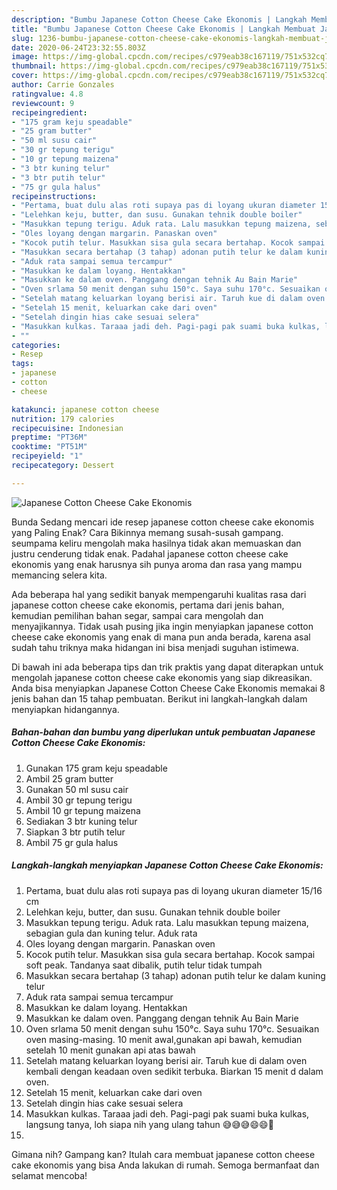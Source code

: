```yaml
---
description: "Bumbu Japanese Cotton Cheese Cake Ekonomis | Langkah Membuat Japanese Cotton Cheese Cake Ekonomis Yang Enak Dan Lezat"
title: "Bumbu Japanese Cotton Cheese Cake Ekonomis | Langkah Membuat Japanese Cotton Cheese Cake Ekonomis Yang Enak Dan Lezat"
slug: 1236-bumbu-japanese-cotton-cheese-cake-ekonomis-langkah-membuat-japanese-cotton-cheese-cake-ekonomis-yang-enak-dan-lezat
date: 2020-06-24T23:32:55.803Z
image: https://img-global.cpcdn.com/recipes/c979eab38c167119/751x532cq70/japanese-cotton-cheese-cake-ekonomis-foto-resep-utama.jpg
thumbnail: https://img-global.cpcdn.com/recipes/c979eab38c167119/751x532cq70/japanese-cotton-cheese-cake-ekonomis-foto-resep-utama.jpg
cover: https://img-global.cpcdn.com/recipes/c979eab38c167119/751x532cq70/japanese-cotton-cheese-cake-ekonomis-foto-resep-utama.jpg
author: Carrie Gonzales
ratingvalue: 4.8
reviewcount: 9
recipeingredient:
- "175 gram keju speadable"
- "25 gram butter"
- "50 ml susu cair"
- "30 gr tepung terigu"
- "10 gr tepung maizena"
- "3 btr kuning telur"
- "3 btr putih telur"
- "75 gr gula halus"
recipeinstructions:
- "Pertama, buat dulu alas roti supaya pas di loyang ukuran diameter 15/16 cm"
- "Lelehkan keju, butter, dan susu. Gunakan tehnik double boiler"
- "Masukkan tepung terigu. Aduk rata. Lalu masukkan tepung maizena, sebagian gula dan kuning telur. Aduk rata"
- "Oles loyang dengan margarin. Panaskan oven"
- "Kocok putih telur. Masukkan sisa gula secara bertahap. Kocok sampai soft peak. Tandanya saat dibalik, putih telur tidak tumpah"
- "Masukkan secara bertahap (3 tahap) adonan putih telur ke dalam kuning telur"
- "Aduk rata sampai semua tercampur"
- "Masukkan ke dalam loyang. Hentakkan"
- "Masukkan ke dalam oven. Panggang dengan tehnik Au Bain Marie"
- "Oven srlama 50 menit dengan suhu 150°c. Saya suhu 170°c. Sesuaikan oven masing-masing. 10 menit awal,gunakan api bawah, kemudian setelah 10 menit gunakan api atas bawah"
- "Setelah matang keluarkan loyang berisi air. Taruh kue di dalam oven kembali dengan keadaan oven sedikit terbuka. Biarkan 15 menit d dalam oven."
- "Setelah 15 menit, keluarkan cake dari oven"
- "Setelah dingin hias cake sesuai selera"
- "Masukkan kulkas. Taraaa jadi deh. Pagi-pagi pak suami buka kulkas, langsung tanya, loh siapa nih yang ulang tahun 😅😅😅😄😄💖"
- ""
categories:
- Resep
tags:
- japanese
- cotton
- cheese

katakunci: japanese cotton cheese 
nutrition: 179 calories
recipecuisine: Indonesian
preptime: "PT36M"
cooktime: "PT51M"
recipeyield: "1"
recipecategory: Dessert

---
```



![Japanese Cotton Cheese Cake Ekonomis](https://img-global.cpcdn.com/recipes/c979eab38c167119/751x532cq70/japanese-cotton-cheese-cake-ekonomis-foto-resep-utama.jpg)

Bunda Sedang mencari ide resep japanese cotton cheese cake ekonomis yang Paling Enak? Cara Bikinnya memang susah-susah gampang. seumpama keliru mengolah maka hasilnya tidak akan memuaskan dan justru cenderung tidak enak. Padahal japanese cotton cheese cake ekonomis yang enak harusnya sih punya aroma dan rasa yang mampu memancing selera kita.

Ada beberapa hal yang sedikit banyak mempengaruhi kualitas rasa dari japanese cotton cheese cake ekonomis, pertama dari jenis bahan, kemudian pemilihan bahan segar, sampai cara mengolah dan menyajikannya. Tidak usah pusing jika ingin menyiapkan japanese cotton cheese cake ekonomis yang enak di mana pun anda berada, karena asal sudah tahu triknya maka hidangan ini bisa menjadi suguhan istimewa.




Di bawah ini ada beberapa tips dan trik praktis yang dapat diterapkan untuk mengolah japanese cotton cheese cake ekonomis yang siap dikreasikan. Anda bisa menyiapkan Japanese Cotton Cheese Cake Ekonomis memakai 8 jenis bahan dan 15 tahap pembuatan. Berikut ini langkah-langkah dalam menyiapkan hidangannya.

<!--inarticleads1-->

##### Bahan-bahan dan bumbu yang diperlukan untuk pembuatan Japanese Cotton Cheese Cake Ekonomis:

1. Gunakan 175 gram keju speadable
1. Ambil 25 gram butter
1. Gunakan 50 ml susu cair
1. Ambil 30 gr tepung terigu
1. Ambil 10 gr tepung maizena
1. Sediakan 3 btr kuning telur
1. Siapkan 3 btr putih telur
1. Ambil 75 gr gula halus




<!--inarticleads2-->

##### Langkah-langkah menyiapkan Japanese Cotton Cheese Cake Ekonomis:

1. Pertama, buat dulu alas roti supaya pas di loyang ukuran diameter 15/16 cm
1. Lelehkan keju, butter, dan susu. Gunakan tehnik double boiler
1. Masukkan tepung terigu. Aduk rata. Lalu masukkan tepung maizena, sebagian gula dan kuning telur. Aduk rata
1. Oles loyang dengan margarin. Panaskan oven
1. Kocok putih telur. Masukkan sisa gula secara bertahap. Kocok sampai soft peak. Tandanya saat dibalik, putih telur tidak tumpah
1. Masukkan secara bertahap (3 tahap) adonan putih telur ke dalam kuning telur
1. Aduk rata sampai semua tercampur
1. Masukkan ke dalam loyang. Hentakkan
1. Masukkan ke dalam oven. Panggang dengan tehnik Au Bain Marie
1. Oven srlama 50 menit dengan suhu 150°c. Saya suhu 170°c. Sesuaikan oven masing-masing. 10 menit awal,gunakan api bawah, kemudian setelah 10 menit gunakan api atas bawah
1. Setelah matang keluarkan loyang berisi air. Taruh kue di dalam oven kembali dengan keadaan oven sedikit terbuka. Biarkan 15 menit d dalam oven.
1. Setelah 15 menit, keluarkan cake dari oven
1. Setelah dingin hias cake sesuai selera
1. Masukkan kulkas. Taraaa jadi deh. Pagi-pagi pak suami buka kulkas, langsung tanya, loh siapa nih yang ulang tahun 😅😅😅😄😄💖
1. 




Gimana nih? Gampang kan? Itulah cara membuat japanese cotton cheese cake ekonomis yang bisa Anda lakukan di rumah. Semoga bermanfaat dan selamat mencoba!
